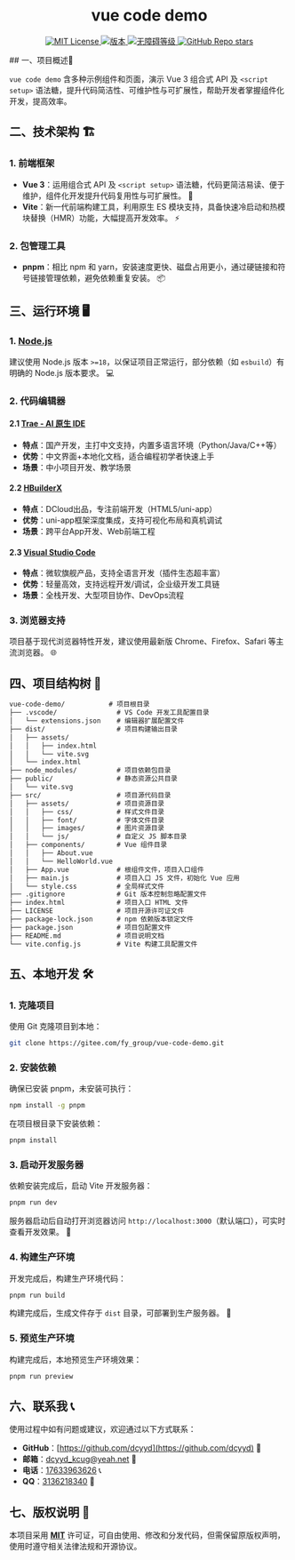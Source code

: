 <div align="center">
  <h1>vue code demo</h1>
  <p>
    <a href="https://gitee.com/fy_group/vue-code-demo">
      <img src="https://img.shields.io/badge/license-MIT-blue.svg" alt="MIT License">
    </a>
    <a href="https://gitee.com/fy_group/vue-code-demo/releases">
      <img src="https://img.shields.io/badge/version-1.0.0-green" alt="版本">
    </a>
    <a href="https://gitee.com/fy_group/vue-code-demo/issues">
      <img src="https://img.shields.io/badge/accessibility-AA-success" alt="无障碍等级">
    </a>
    <a href="https://gitee.com/fy_group/vue-code-demo/stargazers">
      <img src="https://img.shields.io/github/stars/dcyyd/class-roll-call-system?style=social" alt="GitHub Repo stars">
    </a>
  </p>
</div>
## 一、项目概述🚀

`vue code demo` 含多种示例组件和页面，演示 Vue 3 组合式 API 及 `<script setup>` 语法糖，提升代码简洁性、可维护性与可扩展性，帮助开发者掌握组件化开发，提高效率。

## 二、技术架构 🏗️

### 1. 前端框架

- **Vue 3**：运用组合式 API 及 `<script setup>` 语法糖，代码更简洁易读、便于维护，组件化开发提升代码复用性与可扩展性。 🧩
- **Vite**：新一代前端构建工具，利用原生 ES 模块支持，具备快速冷启动和热模块替换（HMR）功能，大幅提高开发效率。 ⚡

### 2. 包管理工具

- **pnpm**：相比 npm 和 yarn，安装速度更快、磁盘占用更小，通过硬链接和符号链接管理依赖，避免依赖重复安装。 📦

## 三、运行环境 🖥️

### 1. [Node.js](https://nodejs.cn/download/)

建议使用 Node.js 版本 `>=18`，以保证项目正常运行，部分依赖（如 `esbuild`）有明确的 Node.js 版本要求。 💻

### 2. 代码编辑器

#### 2.1 **[Trae - AI 原生 IDE](https://www.trae.com.cn/download)**

- **特点**：国产开发，主打中文支持，内置多语言环境（Python/Java/C++等）
- **优势**：中文界面+本地化文档，适合编程初学者快速上手
- **场景**：中小项目开发、教学场景

#### 2.2 **[HBuilderX](https://dcloud.io/hbuilderx.html)**

- **特点**：DCloud出品，专注前端开发（HTML5/uni-app）
- **优势**：uni-app框架深度集成，支持可视化布局和真机调试
- **场景**：跨平台App开发、Web前端工程

#### 2.3 [Visual Studio Code](https://code.visualstudio.com/)

- **特点**：微软旗舰产品，支持全语言开发（插件生态超丰富）
- **优势**：轻量高效，支持远程开发/调试，企业级开发工具链
- **场景**：全栈开发、大型项目协作、DevOps流程

### 3. 浏览器支持

项目基于现代浏览器特性开发，建议使用最新版 Chrome、Firefox、Safari 等主流浏览器。 🌐

## 四、项目结构树 🌳

```markdown
vue-code-demo/           # 项目根目录
├── .vscode/               # VS Code 开发工具配置目录
│   └── extensions.json    # 编辑器扩展配置文件
├── dist/                  # 项目构建输出目录
│   ├── assets/         
│   │   ├── index.html   
│   │   └── vite.svg     
│   └── index.html       
├── node_modules/          # 项目依赖包目录
├── public/                # 静态资源公共目录
│   └── vite.svg         
├── src/                   # 项目源代码目录
│   ├── assets/            # 项目资源目录
│   │   ├── css/           # 样式文件目录
│   │   ├── font/          # 字体文件目录
│   │   ├── images/        # 图片资源目录
│   │   └── js/            # 自定义 JS 脚本目录
│   ├── components/        # Vue 组件目录
│   │   ├── About.vue
│   │   └── HelloWorld.vue
│   ├── App.vue            # 根组件文件，项目入口组件
│   ├── main.js            # 项目入口 JS 文件，初始化 Vue 应用
│   └── style.css          # 全局样式文件
├── .gitignore             # Git 版本控制忽略配置文件
├── index.html             # 项目入口 HTML 文件
├── LICENSE                # 项目开源许可证文件
├── package-lock.json      # npm 依赖版本锁定文件
├── package.json           # 项目包配置文件
├── README.md              # 项目说明文档
└── vite.config.js         # Vite 构建工具配置文件
```

## 五、本地开发 🛠️

### 1. 克隆项目

使用 Git 克隆项目到本地：

```sh
git clone https://gitee.com/fy_group/vue-code-demo.git
```

### 2. 安装依赖

确保已安装 pnpm，未安装可执行：

```sh
npm install -g pnpm
```

在项目根目录下安装依赖：

```sh
pnpm install
```

### 3. 启动开发服务器

依赖安装完成后，启动 Vite 开发服务器：

```sh
pnpm run dev
```

服务器启动后自动打开浏览器访问 `http://localhost:3000`（默认端口），可实时查看开发效果。 👀

### 4. 构建生产环境

开发完成后，构建生产环境代码：

```sh
pnpm run build
```

构建完成后，生成文件存于 `dist` 目录，可部署到生产服务器。 🚢

### 5. 预览生产环境

构建完成后，本地预览生产环境效果：

```sh
pnpm run preview
```

## 六、联系我 📞

使用过程中如有问题或建议，欢迎通过以下方式联系：

- **GitHub**：[https://github.com/dcyyd](https://github.com/dcyyd) 🐙
- **邮箱**：[dcyyd_kcug@yeah.net](mailto:dcyyd_kcug@yeah.net) 📧
- **电话**：[17633963626](tel:17633963626) 📞
- **QQ**：[3136218340](https://qm.qq.com/cgi-bin/qm/qr) 📱

## 七、版权说明 📜

本项目采用 **[MIT](./LICENSE)** 许可证，可自由使用、修改和分发代码，但需保留原版权声明，使用时遵守相关法律法规和开源协议。
